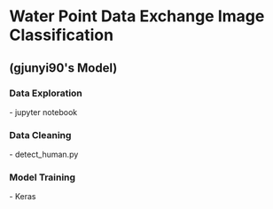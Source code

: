 # Water Point Data Exchange Image Classification 
## (gjunyi90's Model)

### Data Exploration
<Description to be added>
- jupyter notebook

### Data Cleaning
<Description to be added>
- detect_human.py

### Model Training
<Description to be added>
- Keras